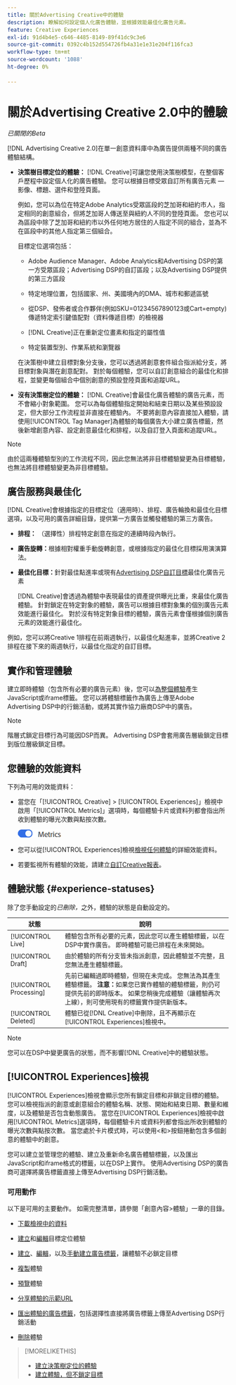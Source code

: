 ```yaml
---
title: 關於Advertising Creative中的體驗
description: 瞭解如何設定個人化廣告體驗，並根據效能最佳化廣告元素。
feature: Creative Experiences
exl-id: 91d4b4e5-c646-4485-8149-89f41dc9c3e6
source-git-commit: 0392c4b152d554726fb4a31e1e31e204f116fca3
workflow-type: tm+mt
source-wordcount: '1088'
ht-degree: 0%

---
```


# 關於Advertising Creative 2.0中的體驗

*已關閉的Beta*

[!DNL Advertising Creative 2.0]在單一創意資料庫中為廣告提供兩種不同的廣告體驗結構。

* **決策樹目標定位的體驗：** [!DNL Creative]可讓您使用決策樹模型，在整個客戶歷程中設定個人化的廣告體驗。 您可以根據目標受眾自訂所有廣告元素 — 影像、標題、選件和登陸頁面。

  例如，您可以為位在特定Adobe Analytics受眾區段的芝加哥和紐約市人，指定相同的創意組合，但將芝加哥人傳送至與紐約人不同的登陸頁面。 您也可以為區段中除了芝加哥和紐約市以外任何地方居住的人指定不同的組合，並為不在區段中的其他人指定第三個組合。

  目標定位選項包括：

   * Adobe Audience Manager、Adobe Analytics和Advertising DSP的第一方受眾區段；Advertising DSP的自訂區段；以及Advertising DSP提供的第三方區段

   * 特定地理位置，包括國家、州、美國境內的DMA、城市和郵遞區號

   * 從DSP、發佈者或合作夥伴(例如SKU=01234567890123或Cart=empty)傳遞特定索引鍵值配對（資料傳遞目標）的檢視器

   * [!DNL Creative]正在重新定位畫素和指定的屬性值

   * 特定裝置型別、作業系統和瀏覽器

  在決策樹中建立目標對象分支後，您可以透過將創意套件組合指派給分支，將目標對象與潛在創意配對。 對於每個體驗，您可以自訂創意組合的最佳化和排程，並變更每個組合中個別創意的預設登陸頁面和追蹤URL<!-- later: and any flexible attributes -->。

* **沒有決策樹定位的體驗：** [!DNL Creative]會最佳化廣告體驗的廣告元素，而不會縮小對象範圍。 您可以為每個體驗指定開始和結束日期以及某些預設設定，但大部分工作流程並非直接在體驗內。 不要將創意內容直接加入體驗，請使用[!UICONTROL Tag Manager]為體驗的每個廣告大小建立廣告標籤，然後新增創意內容、設定創意最佳化和排程，以及自訂登入頁面和追蹤URL<!-- later: and any flexible attributes -->。

>[!NOTE]
>
> 由於這兩種體驗型別的工作流程不同，因此您無法將非目標體驗變更為目標體驗，也無法將目標體驗變更為非目標體驗。

## 廣告服務與最佳化

<!-- MORE -->
<!-- When multiple ad variants qualify for an impression -->

[!DNL Creative]會根據指定的目標定位（適用時）、排程、廣告輪換和最佳化目標選項，以及可用的廣告詳細目錄，提供第一方廣告並觸發體驗的第三方廣告。

* **排程：** （選擇性）排程特定創意在指定的連續時段內執行。

* **廣告旋轉：**&#x200B;根據相對權重手動旋轉創意，或根據指定的最佳化目標採用演演算法。

* **最佳化目標：**&#x200B;針對最佳點進率或現有[Advertising DSP自訂目標](/help/dsp/optimization/custom-goal.md)最佳化廣告元素

  [!DNL Creative]會透過為體驗中表現最佳的資產提供曝光比重，來最佳化廣告體驗。 針對鎖定在特定對象的體驗，廣告可以根據目標對象集的個別廣告元素效能進行最佳化。 對於沒有特定對象目標的體驗，廣告元素會僅根據個別廣告元素的效能進行最佳化。

例如，您可以將Creative 1排程在前兩週執行，以最佳化點進率，並將Creative 2排程在接下來的兩週執行，以最佳化指定的自訂目標。

## 實作和管理體驗

建立即時體驗（包含所有必要的廣告元素）後，您可以[為整個體驗](experience-tag-export.md)產生JavaScript或iframe標籤。 您可以將體驗標籤作為廣告上傳至Adobe Advertising DSP中的行銷活動，或將其實作協力廠商DSP中的廣告。

>[!NOTE]
>
>階層式鎖定目標行為可能因DSP而異。 Advertising DSP會套用廣告層級鎖定目標到版位層級鎖定目標。

## 您體驗的效能資料

下列為可用的效能資料：

* 當您在「[!UICONTROL Creative] > [!UICONTROL Experiences]」檢視中啟用「[!UICONTROL Metrics]」選項時，每個體驗卡片或資料列都會指出所收到體驗的曝光次數與點按次數。

  ![量度選項](/help/creative/assets/metrics-option.png "量度選項")

* 您可以從[!UICONTROL Experiences]檢視[檢視任何體驗](experience-performance-details.md)的詳細效能資料。

* 若要監視所有體驗的效能，請建立[自訂Creative報表](/help/creative/report-custom-creative.md)。

## 體驗狀態 {#experience-statuses}

除了您手動設定的&#x200B;*已刪除，*&#x200B;之外，體驗的狀態是自動設定的。

| 狀態 | 說明 |
| ------ | ----------- |
| [!UICONTROL Live] | 體驗包含所有必要的元素，因此您可以產生體驗標籤，以在DSP中實作廣告。 即時體驗可能已排程在未來開始。 |
| [!UICONTROL Draft] | 由於體驗的所有分支皆未指派創意，因此體驗並不完整，且您無法產生體驗標籤。 |
| [!UICONTROL Processing] | 先前已編輯過即時體驗，但現在未完成。 您無法為其產生體驗標籤。 **注意：**&#x200B;如果您已實作體驗的體驗標籤，則仍可提供先前的即時版本。 如果您稍後完成體驗（讓體驗再次上線），則可使用現有的標籤實作提供新版本。 |
| [!UICONTROL Deleted] | 體驗已從[!DNL Creative]中刪除，且不再顯示在[!UICONTROL Experiences]檢視中。 |

>[!NOTE]
>
>您可以在DSP中變更廣告的狀態，而不影響[!DNL Creative]中的體驗狀態。

## [!UICONTROL Experiences]檢視

[!UICONTROL Experiences]檢視會顯示您所有鎖定目標和非鎖定目標的體驗。 您可以檢視指派的創意或創意組合的體驗名稱、狀態、開始和結束日期、數量和維度，以及體驗是否包含動態廣告。 當您在[!UICONTROL Experiences]檢視中啟用[!UICONTROL Metrics]選項時，每個體驗卡片或資料列都會指出所收到體驗的曝光次數與點按次數。 當您處於卡片模式時，可以使用&lt;和>按鈕捲動包含多個創意的體驗中的創意。

您可以建立並管理您的體驗、建立及重新命名廣告體驗標籤，以及匯出JavaScript和iframe格式的標籤，以在DSP上實作。 使用Advertising DSP的廣告商可選擇將廣告標籤直接上傳至Advertising DSP行銷活動。

### 可用動作

以下是可用的主要動作。 如需完整清單，請參閱「創意內容>體驗」一章的目錄。

* [下載檢視中的資料](experience-download-view.md)

* [建立](/help/creative/experiences/experience-create-targeting.md)和[編輯](/help/creative/experiences/experience-edit-targeting.md)目標定位體驗

* [建立](/help/creative/experiences/experience-create-no-targeting.md)、[編輯](/help/creative/experiences/experience-edit-no-targeting.md)，以及[手動建立廣告標籤](/help/creative/experiences/experience-tag-create-manually.md)，讓體驗不必鎖定目標

* [複製](experience-clone.md)體驗

* [預覽](experience-preview.md)體驗

* [分享體驗的示範URL](experience-share-demo-url.md)

* [匯出體驗的廣告標籤](experience-tag-export.md)，包括選擇性直接將廣告標籤上傳至Advertising DSP行銷活動

* [刪除](experience-delete.md)體驗

>[!MORELIKETHIS]
>
>* [建立決策樹定位的體驗](experience-create-targeting.md)
>* [建立體驗，但不鎖定目標](experience-create-no-targeting.md)
